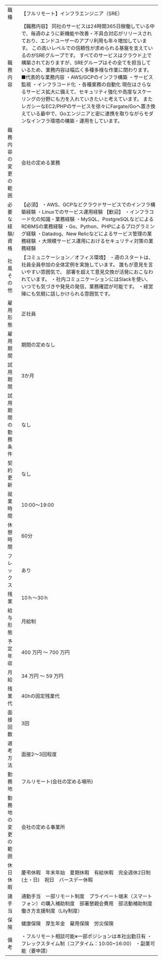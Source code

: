 |            |                                                                                                                                                                                                                                                                                                                                                                                                             |
| ---------- | ----------------------------------------------------------------------------------------------------------------------------------------------------------------------------------------------------------------------------------------------------------------------------------------------------------------------------------------------------------------------------------------------------------- |
| 職種         | 【フルリモート】インフラエンジニア（SRE）                                                                                                                                                                                                                                                                                                                                                                                      |
| 職務内容       | 【職務内容】 同社のサービスは24時間365日稼働している中で、毎週のように新機能や改善・不具合対応がリリースされており、エンドユーザーのアプリ利用も年々増加しています。 この高いレベルでの信頼性が求められる基盤を支えているのがSREグループです。 すべてのサービスはクラウド上で構築されておりますが、SREグループはその全てを担当しているため、業務内容は幅広く多種多様な作業に関わります。 ■代表的な業務内容 ・AWS/GCPのインフラ構築 ・サービス監視 ・インフラコード化 ・各種業務の自動化 現在はさらなるサービス拡大に備えて、セキュリティ強化や高度なスケーリングの分野にも力を入れていきたいと考えています。 またレガシーなEC2/PHPのサービスを徐々にFargate/Goへ置き換えている最中で、Goエンジニアと密に連携を取りながらモダンなインフラ環境の構築・運用をしています。 |
| 職務内容の変更の範囲 | 会社の定める業務                                                                                                                                                                                                                                                                                                                                                                                                    |
| 必要な経験/資格   | 【必須】 ・AWS、GCPなどクラウドサービスでのインフラ構築経験 ・Linuxでのサービス運用経験 【歓迎】 ・インフラコード化の知識・業務経験 ・MySQL、PostgreSQLなどによるRDBMSの業務経験 ・Go、Python、PHPによるプログラミング経験 ・Datadog、New Relicなどによるサービス管理の業務経験 ・大規模サービス運用におけるセキュリティ対策の業務経験                                                                                                                                                                                                        |
| 社風その他      | 【コミュニケーション／オフィス環境】 ・週のスタートは、社員全員参加の全体定例を実施しています。 誰もが意見を言いやすい雰囲気で、 部署を超えて意見交換が活発におこなわれています。 ・社内コミュニケーションにはSlackを使い、いつでも気づきや発見の発信、業務確認が可能です。 ・経営陣にも気軽に話しかけられる雰囲気です。                                                                                                                                                                                                                                           |
| 雇用形態       | 正社員                                                                                                                                                                                                                                                                                                                                                                                                         |
| 雇用期間       | 期間の定めなし                                                                                                                                                                                                                                                                                                                                                                                                     |
| 試用期間       | 3か月                                                                                                                                                                                                                                                                                                                                                                                                         |
| 試用期間の勤務条件  | なし                                                                                                                                                                                                                                                                                                                                                                                                          |
| 契約更新       | なし                                                                                                                                                                                                                                                                                                                                                                                                          |
| 就業時間       | 10:00～19:00                                                                                                                                                                                                                                                                                                                                                                                                 |
| 休憩時間       | 60分                                                                                                                                                                                                                                                                                                                                                                                                         |
| フレックス      | あり                                                                                                                                                                                                                                                                                                                                                                                                          |
| 残業         | 10ｈ～30ｈ                                                                                                                                                                                                                                                                                                                                                                                                     |
| 給与形態       | 月給制                                                                                                                                                                                                                                                                                                                                                                                                         |
| 予定年収       | 400 万円 ～ 700 万円                                                                                                                                                                                                                                                                                                                                                                                             |
| 月給         | 34 万円 ～ 59 万円                                                                                                                                                                                                                                                                                                                                                                                               |
| 残業代        | 40hの固定残業代                                                                                                                                                                                                                                                                                                                                                                                                   |
| 面接回数       | 3回                                                                                                                                                                                                                                                                                                                                                                                                          |
| 選考方法       | 面接2～3回程度                                                                                                                                                                                                                                                                                                                                                                                                    |
| 勤務地        | フルリモート(会社の定める場所)                                                                                                                                                                                                                                                                                                                                                                                            |
| 勤務地の変更の範囲  | 会社の定める事業所                                                                                                                                                                                                                                                                                                                                                                                                   |
| 休日休暇       | 慶弔休暇　年末年始　夏期休暇　有給休暇　完全週休2日制(土・日)　祝日　バースデー休暇                                                                                                                                                                                                                                                                                                                                                                 |
| 諸手当        | 通勤手当　一部リモート制度　プライベート端末（スマートフォン）の購入補助制度　部署懇親会費用　部活動補助制度　働き方支援制度（Lily制度）                                                                                                                                                                                                                                                                                                                                      |
| 保険         | 健康保険　厚生年金　雇用保険　労災保険                                                                                                                                                                                                                                                                                                                                                                                         |
| 備考         | ・フルリモート相談可能※一部ポジションは本社出勤日有 ・フレックスタイム制（コアタイム：10:00~16:00） ・副業可能（要申請）                                                                                                                                                                                                                                                                                                                                         |